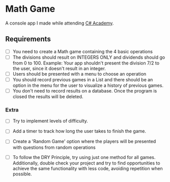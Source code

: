 # Math Game

A console app I made while attending [C# Academy](https://www.thecsharpacademy.com/).

## Requirements

- [ ] You need to create a Math game containing the 4 basic operations
- [ ] The divisions should result on INTEGERS ONLY and dividends should go from 0 to 100. Example: Your app shouldn't present the division 7/2 to the user, since it doesn't result in an integer.
- [ ] Users should be presented with a menu to choose an operation
- [ ] You should record previous games in a List and there should be an option in the menu for the user to visualize a history of previous games.
- [ ] You don't need to record results on a database. Once the program is closed the results will be deleted.

### Extra
- [ ] Try to implement levels of difficulty.
- [ ] Add a timer to track how long the user takes to finish the game.
- [ ] Create a 'Random Game' option where the players will be presented with questions from random operations
- [ ] To follow the DRY Principle, try using just one method for all games. Additionally, double check your project and try to find opportunities to achieve the same functionality with less code, avoiding repetition when possible.

